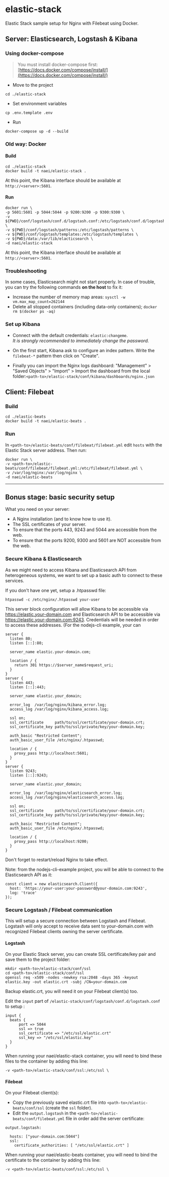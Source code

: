 # elastic-stack

Elastic Stack sample setup for Nginx with Filebeat using Docker.

## Server:  Elasticsearch, Logstash & Kibana

### Using docker-compose

> You must install docker-compose first: [https://docs.docker.com/compose/install/](https://docs.docker.com/compose/install/)

- Move to the project
```
cd ./elastic-stack
```

- Set environment variables
```
cp .env.template .env
```

- Run
```
docker-compose up -d --build
```

### Old way: Docker
#### Build
```
cd ./elastic-stack
docker build -t naei/elastic-stack .
```

At this point, the Kibana interface should be available at `http://<server>:5601`.

#### Run
```
docker run \
-p 5601:5601 -p 5044:5044 -p 9200:9200 -p 9300:9300 \
-v ${PWD}/conf/logstash/conf.d/logstash.conf:/etc/logstash/conf.d/logstash.conf \
-v ${PWD}/conf/logstash/patterns:/etc/logstash/patterns \
-v ${PWD}/conf/logstash/templates:/etc/logstash/templates \
-v ${PWD}/data:/var/lib/elacticsearch \
-d naei/elastic-stack
```

At this point, the Kibana interface should be available at `http://<server>:5601`.

### Troubleshooting
In some cases, Elasticsearch might not start properly. In case of trouble, you can try the following commands **on the host** to fix it:
- Increase the number of memory map areas: `sysctl -w vm.max_map_count=262144`
- Delete all stopped containers (including data-only containers); `docker rm $(docker ps -aq)`

### Set up Kibana

- Connect with the default credentials: `elastic:changeme`.  
*It is strongly recommended to immediately change the password.*  

- On the first start, Kibana ask to configure an index pattern. Write the `filebeat-*` pattern then click on "Create".  

- Finally you can import the Nginx logs dashboard: "Management" > "Saved Objects" > "Import" > Import the dashboard from the local folder:`<path-to>/elastic-stack/conf/kibana/dashboards/nginx.json`  

## Client: Filebeat

### Build
```
cd ./elastic-beats
docker build -t naei/elastic-beats .
```

### Run
In `<path-to>/elastic-beats/conf/filebeat/filebeat.yml` edit `hosts` with the Elastic Stack server address.
Then run:  
```
docker run \
-v <path-to>/elastic-beats/conf/filebeat/filebeat.yml:/etc/filebeat/filebeat.yml \
-v /var/log/nginx:/var/log/nginx \
-d naei/elastic-beats
```

-----

## Bonus stage: basic security setup

What you need on your server: 
  - A Nginx installation (and to know how to use it).
  - The SSL certificates of your server.
  - To ensure that the ports 443, 9243 and 5044 are accessible from the web.
  - To ensure that the ports 9200, 9300 and 5601 are NOT accessible from the web.

### Secure Kibana & Elasticsearch

As we might need to access Kibana and Elasticsearch API from heterogeneous systems, we want to set up a basic auth to connect to these services.

If you don't have one yet, setup a .htpasswd file:
```
htpasswd -c /etc/nginx/.htpasswd your-user
```

This server block configuration will allow Kibana to be accessible via https://elastic.your-domain.com and Elasticsearch API to be accessible via https://elastic.your-domain.com:9243. Credentials will be needed in order to access these addresses.
(For the nodejs-cli example, your can 

```
server {
  listen 80;
  listen [::]:80;

  server_name elastic.your-domain.com;

  location / {
    return 301 https://$server_name$request_uri;
  }
}
server {
  listen 443;
  listen [::]:443;

  server_name elastic.your_domain;

  error_log  /var/log/nginx/kibana_error.log;
  access_log /var/log/nginx/kibana_access.log;

  ssl on;
  ssl_certificate     path/to/ssl/certificate/your-domain.crt;
  ssl_certificate_key path/to/ssl/private/key/your-domain.key;

  auth_basic "Restricted Content";
  auth_basic_user_file /etc/nginx/.htpasswd;

  location / {
    proxy_pass http://localhost:5601;
  }
}
server {
  listen 9243;
  listen [::]:9243;

  server_name elastic.your_domain;

  error_log  /var/log/nginx/elasticsearch_error.log;
  access_log /var/log/nginx/elasticsearch_access.log;

  ssl on;
  ssl_certificate     path/to/ssl/certificate/your-domain.crt;
  ssl_certificate_key path/to/ssl/private/key/your-domain.key;

  auth_basic "Restricted Content";
  auth_basic_user_file /etc/nginx/.htpasswd;

  location / {
    proxy_pass http://localhost:9200;
  }
}

```

Don't forget to restart/reload Nginx to take effect.

Note: from the nodejs-cli-example project, you will be able to connect to the Elasticsearch API as it:
```
const client = new elasticsearch.Client({
  host: 'https://your-user:your-password@your-domain.com:9243',
  log: 'trace'
});
```

### Secure Logstash / Filebeat communication

This will setup a secure connection between Logstash and Filebeat. Logstash will only accept to receive data sent to your-domain.com with recognized Filebeat clients owning the server certificate.

#### Logstash

On your Elastic Stack server, you can create SSL certificate/key pair and save them to the project folder:
```
mkdir <path-to>/elastic-stack/conf/ssl
cd <path-to>/elastic-stack/conf/ssl
openssl req -x509 -nodes -newkey rsa:2048 -days 365 -keyout elastic.key -out elastic.crt -subj /CN=your-domain.com
```
Backup elastic.crt, you will need it on your Filebeat client(s) too.

Edit the `input` part of `/elastic-stack/conf/logstash/conf.d/logstash.conf` to setup :
```
input {
  beats {
      port => 5044
      ssl => true
      ssl_certificate => "/etc/ssl/elastic.crt"
      ssl_key => "/etc/ssl/elastic.key"
  }
}
```

When running your naei/elastic-stack container, you will need to bind these files to the container by adding this line:
```
-v <path-to>/elastic-stack/conf/ssl:/etc/ssl \
```

#### Filebeat

On your Filebeat client(s):

- Copy the previously saved elastic.crt file into `<path-to>/elastic-beats/conf/ssl` (create the `ssl` folder).
- Edit the `output.logstash` in the `<path-to>/elastic-beats/conf/filebeat.yml` file in order add the server certificate:
```
output.logstash:

  hosts: ["your-domain.com:5044"]
  ssl:
    certificate_authorities: [ "/etc/ssl/elastic.crt" ]
```

When running your naei/elastic-beats container, you will need to bind the certificate to the container by adding this line:
```
-v <path-to>/elastic-beats/conf/ssl:/etc/ssl \
```

